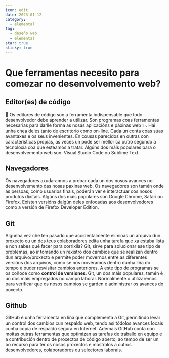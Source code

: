 ```yaml
---
icon: edit
date: 2023-01-12
category:
  - elemental
tag:
  - deseño web
  - elemental
star: true
sticky: true
---
```


# Que ferramentas necesito para comezar no desenvolvemento web?

## Editor(es) de código

 🤔 Os editores de código son a ferramenta indispensable que todo desenvolvedor debe aprender a utilizar. Son programas coas ferramentas necesarias para darlle forma as nosas aplicacións e páxinas web ✨. Hai unha chea deles tanto de escritorio como on-line. Cada un conta coas súas avantaxes e os seus invenientes. En cousas parecidos en outras con características propias, as veces un pode ser mellor ca outro segundo a tecnoloxía coa que esteamos a tratar.
Algúns dos máis populares para o desenvolvemento web son: Visual Studio Code ou Sublime Text.

## Navegadores

Os navegadores axudarannos a probar cada un dos nosos avances no desenvolvemento das nosas paxinas web. Os navegadores son tamén onde as persoas, como usuarios finais, poderán ver e interactuar cos nosos produtos dixitais. Algúns dos máis populares son Google Chrome, Safari ou Firefox. Existen versións dalgún deles enfocadas aos desenvolvedores como a versión de Firefox Developer Edition.

## Git

Algunha vez che ten pasado que accidentalmente eliminas un arquivo dun proxecto ou un dos teus colaboradores edita unha tarefa que xa estaba lista e non sabes qué facer para corrixila? 
Git, sirve para solucionar ese tipo de problemas, ao ir tomando un rexistro dos cambios que se realizan dentro dun arquivo/proxecto e permite poder movernos entre as diferentes versións dos arquivos, como se nos movéramos dentro dunha liña do tempo e puder resvisitar cambios anteriores. A este tipo de programas se os coñoce como **control de versiones**. Git, un dos máis populares, tamén é un dos máis empregados no campo laboral. Normalmente o utilizaremos para verificar que os nosos cambios se garden e administrar os avances
 do poxecto.

## Github

GitHub é unha ferramenta en liña que complementa a Git, permitindo levar un control dos cambios cun respaldo web, tendo así tódolos avances locais cunha copia de respaldo segura en Internet. Ademais GitHub conta con moitas outras ferramentas que optimizan as tarefas de traballo en equipo e a contribución dentro de proxectos de código aberto, ao tempo de ser un bo recurso para ter os nosos proxectos e mostralos a outros desenvolvedores, colaboradores ou selectores laborais.